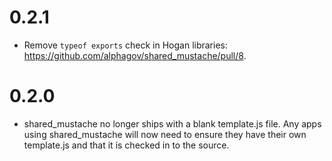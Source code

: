 # 0.2.1

* Remove `typeof exports` check in Hogan libraries: https://github.com/alphagov/shared_mustache/pull/8.

# 0.2.0

* shared_mustache no longer ships with a blank template.js file. Any apps using shared_mustache will now need to ensure they have their own template.js and that it is checked in to the source.
